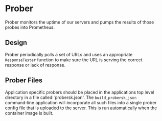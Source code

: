# Prober

Prober monitors the uptime of our servers and pumps the results of those probes
into Prometheus.

## Design
Prober periodically polls a set of URLs and uses an appropriate `ResponseTester` function to
make sure the URL is serving the correct response or lack of response.

## Prober Files

Application specific probers should be placed in the applications top level
directory in a file called 'probersk.json'. The `build_probersk_json`
command-line application will incorporate all such files into a single prober
config file that is uploaded to the server. This is run automatically when the container
image is built.

